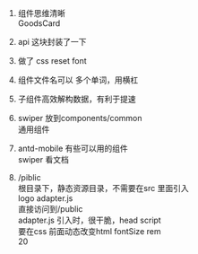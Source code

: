 1. 组件思维清晰        
    GoodsCard

2. api 这块封装了一下

3. 做了 css reset font

4. 组件文件名可以 多个单词，用横杠

5. 子组件高效解构数据，有利于提速

6. swiper 放到components/common           
    通用组件

7. antd-mobile 有些可以用的组件        
    swiper 看文档

8. /piblic    
    根目录下，静态资源目录，不需要在src 里面引入            
    logo adapter.js            
    直接访问到/public      
    adapter.js 引入时，很干脆，head  script          
    要在css 前面动态改变html fontSize rem           
    20